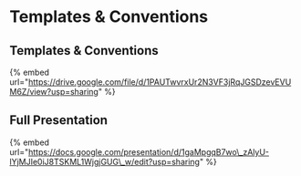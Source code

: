 # Templates & Conventions

## Templates & Conventions

{% embed url="https://drive.google.com/file/d/1PAUTwvrxUr2N3VF3jRqJGSDzevEVUM6Z/view?usp=sharing" %}

## Full Presentation

{% embed url="https://docs.google.com/presentation/d/1gaMpgqB7wo\_zAlyU-lYjMJIe0iJ8TSKML1WjgjGUG\_w/edit?usp=sharing" %}



